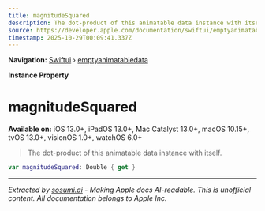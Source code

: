 ```yaml
---
title: magnitudeSquared
description: The dot-product of this animatable data instance with itself.
source: https://developer.apple.com/documentation/swiftui/emptyanimatabledata/magnitudesquared
timestamp: 2025-10-29T00:09:41.337Z
---
```


**Navigation:** [Swiftui](/documentation/swiftui) › [emptyanimatabledata](/documentation/swiftui/emptyanimatabledata)

**Instance Property**

# magnitudeSquared

**Available on:** iOS 13.0+, iPadOS 13.0+, Mac Catalyst 13.0+, macOS 10.15+, tvOS 13.0+, visionOS 1.0+, watchOS 6.0+

> The dot-product of this animatable data instance with itself.

```swift
var magnitudeSquared: Double { get }
```

---

*Extracted by [sosumi.ai](https://sosumi.ai) - Making Apple docs AI-readable.*
*This is unofficial content. All documentation belongs to Apple Inc.*

